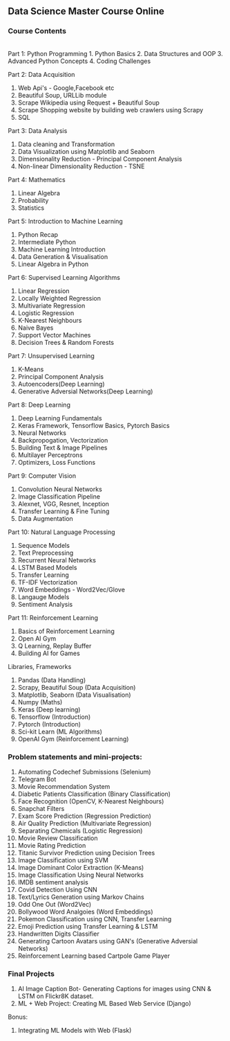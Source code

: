## Data Science Master Course Online 

### Course Contents
<br/>
Part 1: Python Programming 
  1. Python Basics 
  2. Data Structures and OOP
  3. Advanced Python Concepts
  4. Coding Challenges

Part 2: Data Acquisition
  1. Web Api's - Google,Facebook etc
  2. Beautiful Soup, URLLib module
  3. Scrape Wikipedia using Request + Beautiful Soup
  4. Scrape Shopping website by building web crawlers using Scrapy
  5. SQL
 
Part 3: Data Analysis
  1. Data cleaning and Transformation
  2. Data Visualization using Matplotlib and Seaborn
  3. Dimensionality Reduction - Principal Component Analysis
  4. Non-linear Dimensionality Reduction - TSNE

Part 4: Mathematics 
  1. Linear Algebra
  2. Probability 
  3. Statistics
  
Part 5: Introduction to Machine Learning
  1. Python Recap
  2. Intermediate Python
  3. Machine Learning Introduction
  4. Data Generation & Visualisation
  5. Linear Algebra in Python

Part 6: Supervised Learning Algorithms
  1. Linear Regression
  2. Locally Weighted Regression
  3. Multivariate Regression
  4. Logistic Regression
  5. K-Nearest Neighbours
  6. Naive Bayes
  7. Support Vector Machines
  8. Decision Trees & Random Forests
 
Part 7: Unsupervised Learning
  1. K-Means
  2. Principal Component Analysis
  3. Autoencoders(Deep Learning)
  4. Generative Adversial Networks(Deep Learning)

Part 8: Deep Learning
  1. Deep Learning Fundamentals
  2. Keras Framework, Tensorflow Basics, Pytorch Basics
  3. Neural Networks
  4. Backpropogation, Vectorization
  5. Building Text & Image Pipelines
  6. Multilayer Perceptrons
  7. Optimizers, Loss Functions
  
Part 9: Computer Vision
  1. Convolution Neural Networks
  2. Image Classification Pipeline
  3. Alexnet, VGG, Resnet, Inception
  4. Transfer Learning & Fine Tuning
  5. Data Augmentation

Part 10: Natural Language Processing
  1. Sequence Models
  2. Text Preprocessing
  3. Recurrent Neural Networks
  4. LSTM Based Models
  5. Transfer Learning
  6. TF-IDF Vectorization
  7. Word Embeddings - Word2Vec/Glove
  8. Langauge Models 
  9. Sentiment Analysis

Part 11: Reinforcement Learning
  1. Basics of Reinforcement Learning
  2. Open AI Gym
  3. Q Learning, Replay Buffer
  4. Building AI for Games

Libraries, Frameworks
  1. Pandas (Data Handling)
  2. Scrapy, Beautiful Soup (Data Acquisition)
  3. Matplotlib, Seaborn (Data Visualisation)
  4. Numpy (Maths)
  5. Keras (Deep learning)
  6. Tensorflow (Introduction)
  7. Pytorch (Introduction)
  8. Sci-kit Learn (ML Algorithms)
  9. OpenAI Gym (Reinforcement Learning)


### Problem statements and mini-projects:  
  1.  Automating Codechef Submissions (Selenium)
  2.  Telegram Bot 
  3.  Movie Recommendation System 
  4.  Diabetic Patients Classification (Binary Classification)
  5.  Face Recognition (OpenCV, K-Nearest Neighbours)
  6.  Snapchat Filters
  7.  Exam Score Prediction (Regression Prediction)
  8.  Air Quality Prediction (Multivariate Regression)
  9.  Separating Chemicals (Logistic Regression)
  10. Movie Review Classification
  11. Movie Rating Prediction
  12. Titanic Survivor Prediction using Decision Trees
  13. Image Classification using SVM
  14. Image Dominant Color Extraction (K-Means)
  15. Image Classification Using Neural Networks
  16. IMDB sentiment analysis
  17. Covid Detection Using CNN
  18. Text/Lyrics Generation using Markov Chains
  19. Odd One Out (Word2Vec)
  20. Bollywood Word Analgoies (Word Embeddings)
  21. Pokemon Classification using CNN, Transfer Learning
  22. Emoji Prediction using Transfer Learning & LSTM
  23. Handwritten Digits Classifier
  24. Generating Cartoon Avatars using GAN's (Generative Adversial Networks)
  25. Reinforcement Learning based Cartpole Game Player

### Final Projects
  1. AI Image Caption Bot- Generating Captions for images using CNN & LSTM on Flickr8K dataset.
  2. ML + Web Project: Creating ML Based Web Service (Django)

Bonus:
 1. Integrating ML Models with Web (Flask)
